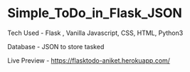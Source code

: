 # Simple_ToDo_in_Flask_JSON

Tech Used - Flask , Vanilla Javascript, CSS, HTML, Python3 


Database - JSON to store tasked

Live Preview - https://flasktodo-aniket.herokuapp.com/
